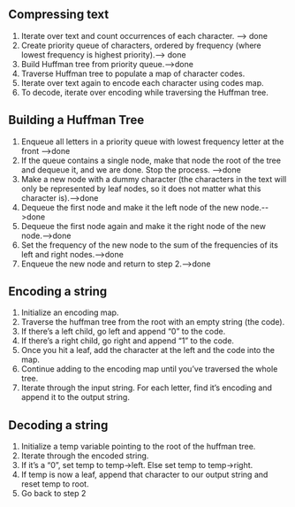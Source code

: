 Compressing text
-
1. Iterate over text and count occurrences of each character. --> done
2. Create priority queue of characters, ordered by frequency (where lowest frequency is highest priority).--> done
3. Build Huffman tree from priority queue.-->done
4. Traverse Huffman tree to populate a map of character codes.
5. Iterate over text again to encode each character using codes map.
6. To decode, iterate over encoding while traversing the Huffman tree.


Building a Huffman Tree
-
1. Enqueue all letters in a priority queue with lowest frequency letter at the front -->done
2. If the queue contains a single node, make that node the root of the tree and dequeue it, and we are done.  Stop the process. -->done
3. Make a new node with a dummy character (the characters in the text will only be represented by leaf nodes, so it does not matter what this character is).-->done
4. Dequeue the first node and make it the left node of the new node.-->done
5. Dequeue the first node again and make it the right node of the new node.-->done
6. Set the frequency of the new node to the sum of the frequencies of its left and right nodes.-->done
7. Enqueue the new node and return to step 2.-->done


Encoding a string
-
1. Initialize an encoding map.
2. Traverse the huffman tree from the root with an empty string (the code).
3. If there’s a left child, go left and append “0” to the code.
4. If there’s a right child, go right and append “1” to the code.
5. Once you hit a leaf, add the character at the left and the code into the map.
6. Continue adding to the encoding map until you’ve traversed the whole tree.
7. Iterate through the input string. For each letter, find it’s encoding and append it to the output string.

Decoding a string
-
1. Initialize a temp variable pointing to the root of the huffman tree.
2. Iterate through the encoded string.
3. If it’s a “0”, set temp to temp->left. Else set temp to temp->right.
4. If temp is now a leaf, append that character to our output string and reset temp to root.
5. Go back to step 2


